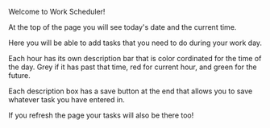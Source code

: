 Welcome to Work Scheduler!


At the top of the page you will see today's date and the current time. 

Here you will be able to add tasks that you need to do during your work day.

Each hour has its own description bar that is color cordinated for the time of the day. Grey if it has past that time, red for current hour, and green for the future. 

Each description box has a save button at the end that allows you to save whatever task you have entered in. 

If you refresh the page your tasks will also be there too! 